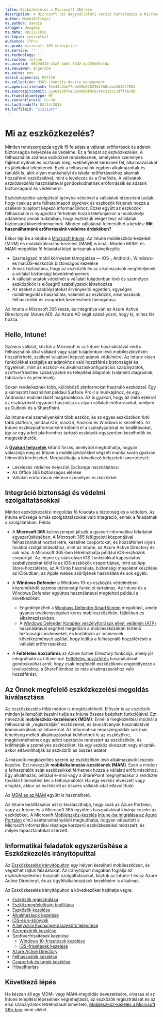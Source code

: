 ```yaml
---
title: Eszközkezelés a Microsoft 365-ben
description: A Microsoft 365 Nagyvállalati verzió tartalmazza a Microsoft Intune-t. Az Intune által a vállalata számára kínált mobileszköz-kezelés és mobilalkalmazás-kezelés ismertetése gyakori felhasználási helyzetek leírásával. A Microsoft 365 saját környezetében, az Intune használatával végzett telepítésének ismertetése.
author: MandiOhlinger
ms.author: mandia
manager: dougeby
ms.date: 09/21/2018
ms.topic: conceptual
audience: ITPro
ms.prod: microsoft-365-enterprise
ms.service: ''
ms.technology: ''
ms.custom: intune
ms.assetid: 0649d310-43a7-4b01-85d2-da255d03e1da
ms.reviewer: angerobe
ms.suite: ems
search.appverid: MET150
ms.collection: M365-identity-device-management
ms.openlocfilehash: 93e34c3de77dde59b87829617b8cbbd2614f7081
ms.sourcegitcommit: 25e6aa3bfce58ce8d9f8c054bc338cc3dff4a78b
ms.translationtype: MT
ms.contentlocale: hu-HU
ms.lasthandoff: 03/14/2019
ms.locfileid: "57231247"
---
```

# <a name="what-is-device-management"></a>Mi az eszközkezelés? 

Minden rendszergazda egyik fő feladata a vállalati erőforrások és adatok biztonságba helyezése és védelme. Ez a feladat az eszközkezelés. A felhasználók számos eszközzel rendelkeznek, amelyeken személyes fájlokat nyitnak és osztanak meg, webhelyeket keresnek fel, alkalmazásokat és játékokat telepítenek. Ezek a felhasználók egyben alkalmazottak és tanulók is, akik olyan munkahelyi és iskolai erőforrásokhoz akarnak hozzáférni eszközeikkel, mint a levelezés és a OneNote. A vállalatok *eszközkezelés* használatával gondoskodhatnak erőforrásaik és adataik biztonságáról és védelméről. 

Eszközkezelési szolgáltató igénybe vételével a vállalatok biztosítani tudják, hogy csak az arra felhatalmazott egyének és eszközök férjenek hozzá a szellemi tulajdont képező információkhoz. Ezzel együtt az eszközök felhasználói is nyugodtan férhetnek hozzá telefonjaikon a munkahelyi adatokhoz annak tudatában, hogy eszközük eleget tesz vállalatuk biztonsági követelményeinek. Minden vállalatnál felmerülhet a kérdés: **Mit használhatnánk erőforrásaink védelme érdekében?**

Ekkor lép be a képbe a [Microsoft Intune](https://docs.microsoft.com/intune/introduction-intune). Az Intune mobileszköz-kezelést (MDM) és mobilalkalmazás-kezelést (MAM) is kínál. Minden MDM- és MAM-megoldás fő feladatai közé tartoznak a következők:

- Szerteágazó mobil környezet támogatása &mdash; iOS-, Android-, Windows- és macOS-eszközök biztonságos kezelése
- Annak biztosítása, hogy az eszközök és az alkalmazások megfeleljenek a vállalat biztonsági követelményeinek
- A vállalati adatok védelmét a vállalati tulajdonban lévő és személyes eszközökön is elősegítő szabályzatok létrehozása
- Az ezeket a szabályzatokat érvényesítő egyetlen, egységes mobilmegoldás használata, valamint az eszközök, alkalmazások, felhasználók és csoportok kezelésének támogatása.

Az Intune a Microsoft 365 része, és integrálva van az Azure Active Directoryval (Azure AD). Az Azure AD segít szabályozni, hogy ki, mihez fér hozzá.

## <a name="hello-intune"></a>Hello, Intune!
Számos vállalat, köztük a Microsoft is az Intune használatával védi a felhasználók által vállalati vagy saját tulajdonban lévő mobileszközökön hozzáférhető, szellemi tulajdont képező adatok védelmére. Az Intune olyan funkciókkal szolgálja az adatokhoz való hozzáférés biztonságát és figyelését, mint az eszköz- és alkalmazáskonfigurációs szabályzatok, szoftverfrissítési szabályzatok és telepítési állapotok (valamint diagramok, táblázatok és jelentések).

Sokan rendelkeznek több, különböző platformokat használó eszközzel. Egy alkalmazott használhat például Surface Pro-t a munkájához, és egy Androidos mobileszközt magáncélokra. Az is gyakori, hogy az illető ezekről az eszközökről egyaránt használja az olyan vállalati erőforrásokat, amilyen az Outlook és a SharePoint.

Az Intune-nal személyenként több eszköz, és az egyes eszközökön futó több platform, például iOS, macOS, Android és Windows is kezelhető. Az Intune eszközplatformonként különíti el a szabályzatokat és beállításokat, így az egy adott platformhoz tartozó eszközök egyszerűen kezelhetők és megtekinthetők.

A **[Gyakori helyzetek](https://docs.microsoft.com/intune/common-scenarios)** kitűnő forrás, amelyből megtudhatja, hogyan válaszolja meg az Intune a mobileszközökkel végzett munka során gyakran felmerülő kérdéseket. Megtalálhatja a következő helyzetek ismertetését:  
- Levelezés védelme helyszíni Exchange használatával
- Az Office 365 biztonságos elérése
- Vállalati erőforrások elérése személyes eszközökkel

## <a name="integration-with-secure-and-protect-services"></a>Integráció biztonsági és védelmi szolgáltatásokkal
Minden eszközkezelési megoldás fő feladata a biztonság és a védelem. Az Intune erőssége a más szolgáltatásokkal való integráció, ennek a feladatnak a szolgálatában. Példa:

- A **Microsoft 365** kulcsszerepet játszik a gyakori informatikai feladatok egyszerűsítésében. A Microsoft 365 felügyeleti központjával felhasználókat hozhat létre, kezelhet csoportokat, és hozzáférhet olyan további szolgáltatásokhoz, mint az Intune, az Azure Active Directory és sok más. A Microsoft 365-ben létrehozhatja például iOS-eszközök csoportját. Az Intune ez után olyan iOS-funkciókkal kapcsolatos szabályzatokat küld le az iOS-eszközök csoportjának, mint az App Store-hozzáférés, az AirDrop használata, biztonsági másolatot készítése az iCloudban, az Apple webes szűrőjének használata és sok egyéb.

- A **Windows Defender** a Windows 10-es eszközök védelmében közreműködő számos biztonsági funkciót tartalmaz. Az Intune és a Windows Defender együttes használatával megteheti például a következőket: 

    - Engedélyezheti a [Windows Defender SmartScreen](https://docs.microsoft.com/intune/endpoint-protection-windows-10) megoldást, amely gyanús tevékenységeket keres mobileszközökön, fájlokban és alkalmazásokban. 
    - A [Windows Defender Komplex veszélyforrások elleni védelem (ATP)](https://docs.microsoft.com/intune/advanced-threat-protection) használatával segíthet megelőzni a mobileszközökön történő biztonsági incidenseket, és korlátozni az incidensek következményeit azáltal, hogy letiltja a felhasználó hozzáférését a vállalati erőforrásokhoz.

- A **Feltételes hozzáférés** az Azure Active Directory funkciója, amely jól integrálható az Intune-nal. [Feltételes hozzáférés](https://docs.microsoft.com/intune/conditional-access) használatával gondoskodhat arról, hogy csak megfelelő eszközöknek engedélyezze a levelezéshez, a SharePointhoz és más alkalmazásokhoz való hozzáférést. 

## <a name="choose-the-device-management-solution-thats-right-for-you"></a>Az Önnek megfelelő eszközkezelési megoldás kiválasztása

Az eszközkezelés több módon is megközelíthető. Először is az eszközök minden jellemzőjét kezelni tudja az Intune összes beépített funkciójával. Ezt nevezzük **mobileszköz-kezelésnek (MDM)**. Ennél a megközelítési módnál a felhasználók „regisztrálják” eszközeiket, és tanúsítványok használatával kommunikálnak az Intune-nal. Az informatikai rendszergazdák sok más lehetőség mellett alkalmazásokat küldhetnek le az eszközökre, megkövetelhetnek egy adott operációs rendszert az eszközökön, és letilthatják a személyes eszközöket. Ha egy eszköz elveszett vagy ellopták, akkor eltávolíthatják az eszközről az összes adatot. 

A második megközelítés szerint az eszközökön lévő alkalmazások lesznek kezelve. Ezt nevezzük **mobilalkalmazás-kezelésnek (MAM)**. Ezen a módon a felhasználók saját eszközeikkel férhetnek hozzá a vállalati erőforrásokhoz. Egy alkalmazás, például e-mail vagy a SharePoint megnyitásakor a rendszer további hitelesítést kér a felhasználótól. Ha egy eszköz elveszett vagy ellopták, akkor az eszközről az összes vállalati adat eltávolítható. 

Az [MDM és az MAM](https://docs.microsoft.com/intune/byod-technology-decisions) együtt is használható.

Az Intune beállításakor azt is kiválaszthatja, hogy csak az Azure Portalon, vagy az Intune és a Microsoft 365 együttes használatával kívánja kezelni az eszközöket. A Microsoft [Mobileszköz-kezelés Intune-ba migrálása az Azure Portalon](https://www.microsoft.com/itshowcase/Article/Content/1042/Migrating-mobile-device-management-to-Intune-in-the-Azure-portal) című esettanulmányából megtudhatja, hogyan választott a Microsoft informatikai részlege korszerű eszközkezelési módszert, és milyen tapasztalatokat szerzett. 

## <a name="simplify-it-tasks-using-the-device-management-dashboard"></a>Informatikai feladatok egyszerűsítése a Eszközkezelés irányítópulttal

Az [Eszközkezelés irányítópulton](https://devicemanagement.portal.azure.com/) egy helyen kezelheti mobileszközeit, és végezhet rajtuk feladatokat. Az irányítópult magában foglalja az eszközkezeléshez használt szolgáltatásokat, köztük az Intune-t és az Azure Active Directoryt, és az ügyfélalkalmazások kezelésére is alkalmas. 

Az Eszközkezelés irányítópulton a következőket hajthatja végre:

- [Eszközök regisztrálása](https://docs.microsoft.com/intune/device-enrollment)
- [Eszközmegfelelőség beállítása](https://docs.microsoft.com/intune/device-compliance-get-started)
- [Eszközök kezelése](https://docs.microsoft.com/intune/device-management)
- [Alkalmazások kezelése](https://docs.microsoft.com/intune/app-management)  
- [iOS-es e-könyvek](https://docs.microsoft.com/intune/vpp-ebooks-ios)  
- [A helyszíni Exchange-összekötő telepítése](https://docs.microsoft.com/intune/exchange-connector-install)  
- [Szerepkörök kezelése](https://docs.microsoft.com/intune/role-based-access-control)  
- Szoftverfrissítések kezelése
  - [Windows 10-frissítések kezelése](https://docs.microsoft.com/intune/windows-update-for-business-configure)  
  - [iOS-frissítések kezelése](https://docs.microsoft.com/intune/software-updates-ios)  
- [Azure Active Directory](https://docs.microsoft.com/azure/active-directory)  
- [Felhasználók kezelése](https://docs.microsoft.com/azure/active-directory/fundamentals/add-users-azure-active-directory)
- [Csoportok és tagok kezelése](https://docs.microsoft.com/azure/active-directory/fundamentals/active-directory-manage-groups)
- [Hibaelhárítás](https://docs.microsoft.com/intune/help-desk-operators)

## <a name="next-step"></a>Következő lépés
Ha készen áll egy MDM- vagy MAM-megoldás bevezetésére, olvassa el az Intune telepítési lépéseinek végrehajtását, az eszközök regisztrálását és az első szabályzatok létrehozását ismertető, [Mobileszköz-kezelés a Microsoft 365-ben](https://docs.microsoft.com/microsoft-365/enterprise/mobility-infrastructure) című cikket. 
